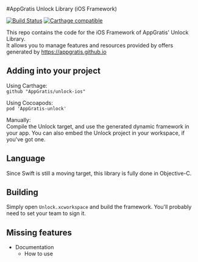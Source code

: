 #AppGratis Unlock Library (iOS Framework)

[![Build Status](https://travis-ci.org/AppGratis/unlock-ios.svg?branch=master)](https://travis-ci.org/AppGratis/unlock-ios)
[![Carthage compatible](https://img.shields.io/badge/Carthage-compatible-4BC51D.svg?style=flat)](https://github.com/Carthage/Carthage)

This repo contains the code for the iOS Framework of AppGratis' Unlock Library.  
It allows you to manage features and resources provided by offers generated by https://appgratis.github.io

## Adding into your project
Using Carthage:  
`github "AppGratis/unlock-ios"`

Using Cocoapods:  
`pod 'AppGratis-unlock'`

Manually:  
Compile the Unlock target, and use the generated dynamic framework in your app.
You can also embed the Unlock project in your workspace, if you've got one.

## Language
Since Swift is still a moving target, this library is fully done in Objective-C.

## Building
Simply open `Unlock.xcworkspace` and build the framework. You'll probably need to set your team to sign it.

## Missing features
 - Documentation
   - How to use
